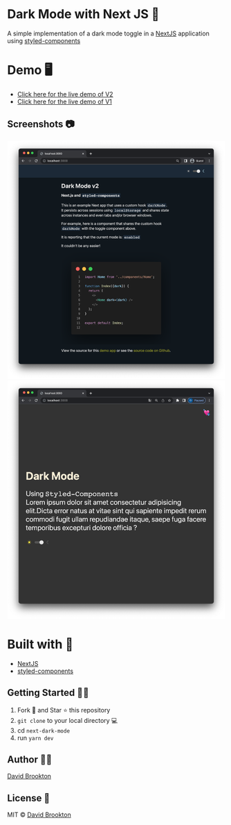 # Dark Mode with Next JS 📰

A simple implementation of a dark mode toggle in a [NextJS](https://nextjs.org) application using [styled-components](https://styled-components.com)

# Demo 🖥

- [Click here for the live demo of V2](https://next-dark-mode-nu.vercel.app)
- [Click here for the live demo of V1](https://next-dark-mode-nu.vercel.app/v1)


## Screenshots 📷

![v2](./images/screenshot-v2.png?raw=true "Next JS Dark Mode with Toggle and Styled Components")
![v1](./images/screenshot-v1.png?raw=true "Next JS Dark Mode with Toggle and Styled Components")

# Built with 🔧

- [NextJS](https://nextjs.org)
- [styled-components](https://styled-components.com)

## Getting Started :man_astronaut:

1. Fork 🍴 and Star ⭐️ this repository
2. `git clone` to your local directory 💻
3. cd `next-dark-mode`
4. run `yarn dev`

## Author 👨‍💻

[David Brookton](https://davidbrookton.com)

## License 🌵

MIT © [David Brookton](https://davidbrookton.com)
